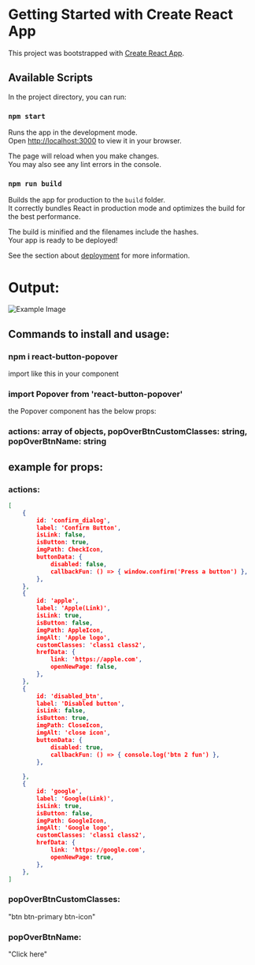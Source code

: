 # Getting Started with Create React App

This project was bootstrapped with [Create React App](https://github.com/facebook/create-react-app).

## Available Scripts

In the project directory, you can run:

### `npm start`

Runs the app in the development mode.\
Open [http://localhost:3000](http://localhost:3000) to view it in your browser.

The page will reload when you make changes.\
You may also see any lint errors in the console.

### `npm run build`

Builds the app for production to the `build` folder.\
It correctly bundles React in production mode and optimizes the build for the best performance.

The build is minified and the filenames include the hashes.\
Your app is ready to be deployed!

See the section about [deployment](https://facebook.github.io/create-react-app/docs/deployment) for more information.


# Output:
![Example Image](Output/screenshot.png)


## Commands to install and usage:
### npm i react-button-popover

import like this in your component 
### import Popover from 'react-button-popover'

the Popover component has the below props:
### actions: array of objects, popOverBtnCustomClasses: string, popOverBtnName: string

## example for props:

### actions:
```json
[
    {
        id: 'confirm_dialog',
        label: 'Confirm Button',
        isLink: false,
        isButton: true,
        imgPath: CheckIcon,
        buttonData: {
            disabled: false,
            callbackFun: () => { window.confirm('Press a button') },
        },
    },
    {
        id: 'apple',
        label: 'Apple(Link)',
        isLink: true,
        isButton: false,
        imgPath: AppleIcon,
        imgAlt: 'Apple logo',
        customClasses: 'class1 class2',
        hrefData: {
            link: 'https://apple.com',
            openNewPage: false,
        },
    },
    {
        id: 'disabled_btn',
        label: 'Disabled button',
        isLink: false,
        isButton: true,
        imgPath: CloseIcon,
        imgAlt: 'close icon',
        buttonData: {
            disabled: true,
            callbackFun: () => { console.log('btn 2 fun') },
        },
        
    },
    {
        id: 'google',
        label: 'Google(Link)',
        isLink: true,
        isButton: false,
        imgPath: GoogleIcon,
        imgAlt: 'Google logo',
        customClasses: 'class1 class2',
        hrefData: {
            link: 'https://google.com',
            openNewPage: true,
        },
    },
]

```

### popOverBtnCustomClasses:
"btn btn-primary btn-icon"

### popOverBtnName:
"Click here"
